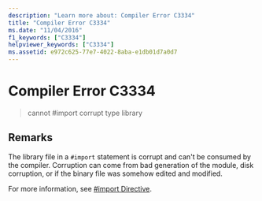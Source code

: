```yaml
---
description: "Learn more about: Compiler Error C3334"
title: "Compiler Error C3334"
ms.date: "11/04/2016"
f1_keywords: ["C3334"]
helpviewer_keywords: ["C3334"]
ms.assetid: e972c625-77e7-4022-8aba-e1db01d7a0d7
---
```

# Compiler Error C3334

> cannot #import corrupt type library

## Remarks

The library file in a `#import` statement is corrupt and can't be consumed by the compiler.  Corruption can come from bad generation of the module, disk corruption, or if the binary file was somehow edited and modified.

For more information, see [#import Directive](../../preprocessor/hash-import-directive-cpp.md).
